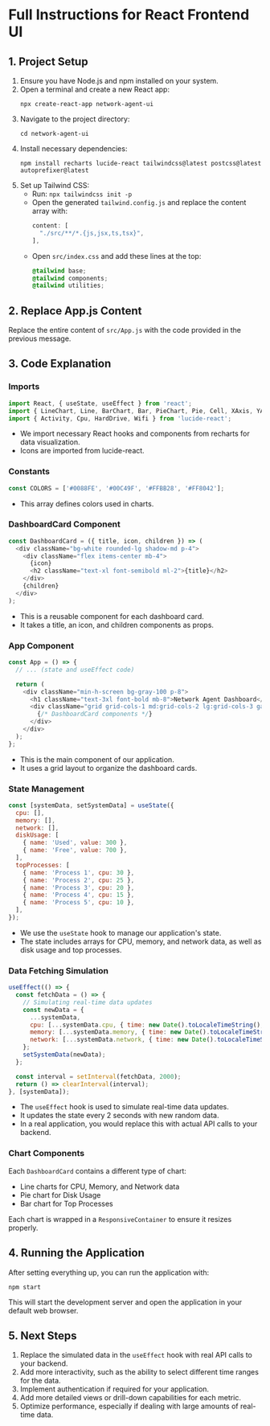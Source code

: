 # Full Instructions for React Frontend UI

## 1. Project Setup

1. Ensure you have Node.js and npm installed on your system.
2. Open a terminal and create a new React app:
   ```
   npx create-react-app network-agent-ui
   ```
3. Navigate to the project directory:
   ```
   cd network-agent-ui
   ```
4. Install necessary dependencies:
   ```
   npm install recharts lucide-react tailwindcss@latest postcss@latest autoprefixer@latest
   ```
5. Set up Tailwind CSS:
   - Run: `npx tailwindcss init -p`
   - Open the generated `tailwind.config.js` and replace the content array with:
     ```javascript
     content: [
       "./src/**/*.{js,jsx,ts,tsx}",
     ],
     ```
   - Open `src/index.css` and add these lines at the top:
     ```css
     @tailwind base;
     @tailwind components;
     @tailwind utilities;
     ```

## 2. Replace App.js Content

Replace the entire content of `src/App.js` with the code provided in the previous message.

## 3. Code Explanation

### Imports
```javascript
import React, { useState, useEffect } from 'react';
import { LineChart, Line, BarChart, Bar, PieChart, Pie, Cell, XAxis, YAxis, CartesianGrid, Tooltip, Legend, ResponsiveContainer } from 'recharts';
import { Activity, Cpu, HardDrive, Wifi } from 'lucide-react';
```
- We import necessary React hooks and components from recharts for data visualization.
- Icons are imported from lucide-react.

### Constants
```javascript
const COLORS = ['#0088FE', '#00C49F', '#FFBB28', '#FF8042'];
```
- This array defines colors used in charts.

### DashboardCard Component
```javascript
const DashboardCard = ({ title, icon, children }) => (
  <div className="bg-white rounded-lg shadow-md p-4">
    <div className="flex items-center mb-4">
      {icon}
      <h2 className="text-xl font-semibold ml-2">{title}</h2>
    </div>
    {children}
  </div>
);
```
- This is a reusable component for each dashboard card.
- It takes a title, an icon, and children components as props.

### App Component
```javascript
const App = () => {
  // ... (state and useEffect code)

  return (
    <div className="min-h-screen bg-gray-100 p-8">
      <h1 className="text-3xl font-bold mb-8">Network Agent Dashboard</h1>
      <div className="grid grid-cols-1 md:grid-cols-2 lg:grid-cols-3 gap-8">
        {/* DashboardCard components */}
      </div>
    </div>
  );
};
```
- This is the main component of our application.
- It uses a grid layout to organize the dashboard cards.

### State Management
```javascript
const [systemData, setSystemData] = useState({
  cpu: [],
  memory: [],
  network: [],
  diskUsage: [
    { name: 'Used', value: 300 },
    { name: 'Free', value: 700 },
  ],
  topProcesses: [
    { name: 'Process 1', cpu: 30 },
    { name: 'Process 2', cpu: 25 },
    { name: 'Process 3', cpu: 20 },
    { name: 'Process 4', cpu: 15 },
    { name: 'Process 5', cpu: 10 },
  ],
});
```
- We use the `useState` hook to manage our application's state.
- The state includes arrays for CPU, memory, and network data, as well as disk usage and top processes.

### Data Fetching Simulation
```javascript
useEffect(() => {
  const fetchData = () => {
    // Simulating real-time data updates
    const newData = {
      ...systemData,
      cpu: [...systemData.cpu, { time: new Date().toLocaleTimeString(), usage: Math.random() * 100 }].slice(-10),
      memory: [...systemData.memory, { time: new Date().toLocaleTimeString(), usage: Math.random() * 100 }].slice(-10),
      network: [...systemData.network, { time: new Date().toLocaleTimeString(), traffic: Math.random() * 1000 }].slice(-10),
    };
    setSystemData(newData);
  };

  const interval = setInterval(fetchData, 2000);
  return () => clearInterval(interval);
}, [systemData]);
```
- The `useEffect` hook is used to simulate real-time data updates.
- It updates the state every 2 seconds with new random data.
- In a real application, you would replace this with actual API calls to your backend.

### Chart Components
Each `DashboardCard` contains a different type of chart:
- Line charts for CPU, Memory, and Network data
- Pie chart for Disk Usage
- Bar chart for Top Processes

Each chart is wrapped in a `ResponsiveContainer` to ensure it resizes properly.

## 4. Running the Application

After setting everything up, you can run the application with:
```
npm start
```

This will start the development server and open the application in your default web browser.

## 5. Next Steps

1. Replace the simulated data in the `useEffect` hook with real API calls to your backend.
2. Add more interactivity, such as the ability to select different time ranges for the data.
3. Implement authentication if required for your application.
4. Add more detailed views or drill-down capabilities for each metric.
5. Optimize performance, especially if dealing with large amounts of real-time data.
